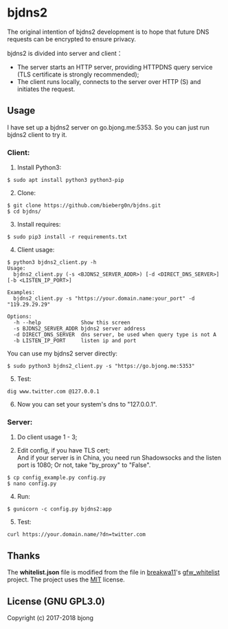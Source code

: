 # bjdns2

The original intention of bjdns2 development is to hope that future DNS requests can be encrypted to ensure privacy.  

bjdns2 is divided into server and client：  
* The server starts an HTTP server, providing HTTPDNS query service (TLS certificate is strongly recommended);  
* The client runs locally, connects to the server over HTTP (S) and initiates the request.  

## Usage  
I have set up a bjdns2 server on go.bjong.me:5353. So you can just run bjdns2 client to try it.  

### Client:
1. Install Python3:
```
$ sudo apt install python3 python3-pip
```

2. Clone:
```
$ git clone https://github.com/bieberg0n/bjdns.git
$ cd bjdns/
```

3. Install requires:
```
$ sudo pip3 install -r requirements.txt
```

4. Client usage:
```
$ python3 bjdns2_client.py -h
Usage:
  bjdns2_client.py (-s <BJDNS2_SERVER_ADDR>) [-d <DIRECT_DNS_SERVER>] [-b <LISTEN_IP_PORT>]

Examples:
  bjdns2_client.py -s "https://your.domain.name:your_port" -d "119.29.29.29"

Options:
  -h --help             Show this screen
  -s BJDNS2_SERVER_ADDR bjdns2 server address
  -d DIRECT_DNS_SERVER  dns server, be used when query type is not A
  -b LISTEN_IP_PORT     listen ip and port
```
You can use my bjdns2 server directly:
```
$ sudo python3 bjdns2_client.py -s "https://go.bjong.me:5353"
```

5. Test:
```
dig www.twitter.com @127.0.0.1
```

6. Now you can set your system's dns to "127.0.0.1".  

### Server:
1. Do client usage 1 - 3;

2. Edit config, if you have TLS cert;  
And if your server is in China, you need run Shadowsocks and the listen port is 1080; Or not, take "by_proxy" to "False".
```
$ cp config_example.py config.py  
$ nano config.py
```

4. Run:
```
$ gunicorn -c config.py bjdns2:app
```

5. Test:
```
curl https://your.domain.name/?dn=twitter.com
```


## Thanks
The **whitelist.json** file is modified from the file in [breakwa11](https://github.com/breakwa11)'s [gfw_whitelist](https://github.com/breakwa11/gfw_whitelist) project. The project uses the [MIT](https://github.com/breakwa11/gfw_whitelist/blob/master/LICENSE) license.  

## License (GNU GPL3.0)  
Copyright (c) 2017-2018 bjong
